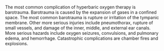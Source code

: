 The most common complication of hyperbaric oxygen therapy is barotrauma. Barotrauma is caused by the expansion of gases in a confined space. The most common barotrauma is rupture or irritation of the tympanic membrane. Other more serious injuries include pneumothorax, rupture of small vessels, and damage of the inner, middle, and external ear canals. More serious hazards include oxygen seizures, convulsions, and pulmonary edema, and hemorrhage. Catastrophic complications are chamber fires and explosions.